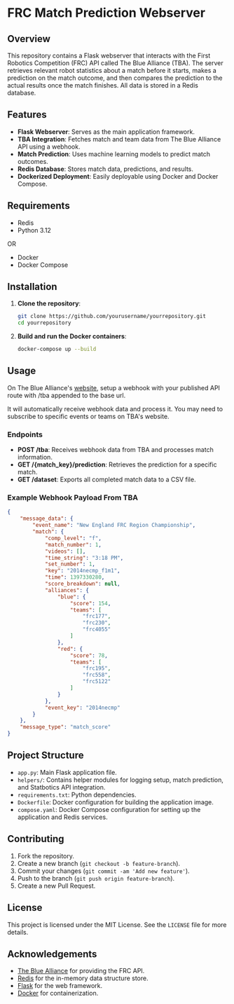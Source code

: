 # FRC Match Prediction Webserver

## Overview

This repository contains a Flask webserver that interacts with the First Robotics Competition (FRC) API called The Blue Alliance (TBA). The server retrieves relevant robot statistics about a match before it starts, makes a prediction on the match outcome, and then compares the prediction to the actual results once the match finishes. All data is stored in a Redis database.

## Features

- **Flask Webserver**: Serves as the main application framework.
- **TBA Integration**: Fetches match and team data from The Blue Alliance API using a webhook.
- **Match Prediction**: Uses machine learning models to predict match outcomes.
- **Redis Database**: Stores match data, predictions, and results.
- **Dockerized Deployment**: Easily deployable using Docker and Docker Compose.

## Requirements

- Redis
- Python 3.12

OR

- Docker
- Docker Compose

## Installation

1. **Clone the repository**:
    ```sh
    git clone https://github.com/yourusername/yourrepository.git
    cd yourrepository
    ```

2. **Build and run the Docker containers**:
    ```sh
    docker-compose up --build
    ```

## Usage

On The Blue Alliance's [website](https://www.thebluealliance.com/account), setup a webhook with your published API route with /tba appended to the base url.

It will automatically receive webhook data and process it. You may need to subscribe to specific events or teams on TBA's website.

### Endpoints

- **POST /tba**: Receives webhook data from TBA and processes match information.
- **GET /{match_key}/prediction**: Retrieves the prediction for a specific match.
- **GET /dataset**: Exports all completed match data to a CSV file.

### Example Webhook Payload From TBA

```json
{
    "message_data": {
        "event_name": "New England FRC Region Championship",
        "match": {
            "comp_level": "f",
            "match_number": 1,
            "videos": [],
            "time_string": "3:18 PM",
            "set_number": 1,
            "key": "2014necmp_f1m1",
            "time": 1397330280,
            "score_breakdown": null,
            "alliances": {
                "blue": {
                    "score": 154,
                    "teams": [
                        "frc177",
                        "frc230",
                        "frc4055"
                    ]
                },
                "red": {
                    "score": 78,
                    "teams": [
                        "frc195",
                        "frc558",
                        "frc5122"
                    ]
                }
            },
            "event_key": "2014necmp"
        }
    },
    "message_type": "match_score"
}
```

## Project Structure

- `app.py`: Main Flask application file.
- `helpers/`: Contains helper modules for logging setup, match prediction, and Statbotics API integration.
- `requirements.txt`: Python dependencies.
- `Dockerfile`: Docker configuration for building the application image.
- `compose.yaml`: Docker Compose configuration for setting up the application and Redis services.

## Contributing

1. Fork the repository.
2. Create a new branch (`git checkout -b feature-branch`).
3. Commit your changes (`git commit -am 'Add new feature'`).
4. Push to the branch (`git push origin feature-branch`).
5. Create a new Pull Request.

## License

This project is licensed under the MIT License. See the `LICENSE` file for more details.

## Acknowledgements

- [The Blue Alliance](https://www.thebluealliance.com/) for providing the FRC API.
- [Redis](https://redis.io/) for the in-memory data structure store.
- [Flask](https://flask.palletsprojects.com/) for the web framework.
- [Docker](https://www.docker.com/) for containerization.
